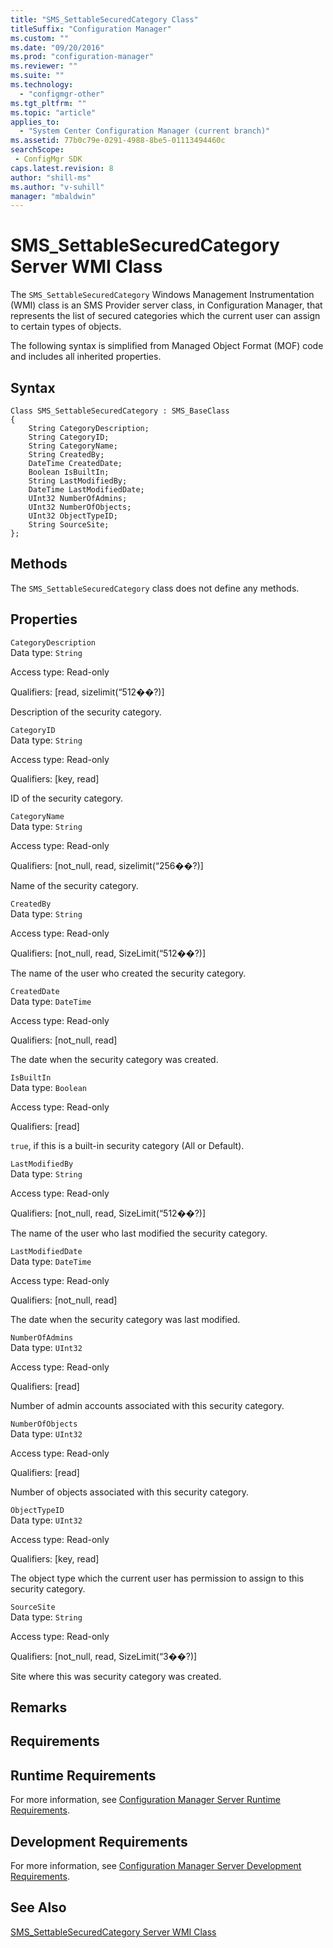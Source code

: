 ```yaml
---
title: "SMS_SettableSecuredCategory Class"
titleSuffix: "Configuration Manager"
ms.custom: ""
ms.date: "09/20/2016"
ms.prod: "configuration-manager"
ms.reviewer: ""
ms.suite: ""
ms.technology:
  - "configmgr-other"
ms.tgt_pltfrm: ""
ms.topic: "article"
applies_to:
  - "System Center Configuration Manager (current branch)"
ms.assetid: 77b0c79e-0291-4988-8be5-01113494460csearchScope: - ConfigMgr SDK
caps.latest.revision: 8
author: "shill-ms"
ms.author: "v-suhill"
manager: "mbaldwin"
---
```

# SMS_SettableSecuredCategory Server WMI Class
The `SMS_SettableSecuredCategory` Windows Management Instrumentation (WMI) class is an SMS Provider server class, in Configuration Manager, that represents the list of secured categories which the current user can assign to certain types of objects.  

 The following syntax is simplified from Managed Object Format (MOF) code and includes all inherited properties.  

## Syntax  

```  
Class SMS_SettableSecuredCategory : SMS_BaseClass  
{  
    String CategoryDescription;  
    String CategoryID;  
    String CategoryName;  
    String CreatedBy;  
    DateTime CreatedDate;  
    Boolean IsBuiltIn;  
    String LastModifiedBy;  
    DateTime LastModifiedDate;  
    UInt32 NumberOfAdmins;  
    UInt32 NumberOfObjects;  
    UInt32 ObjectTypeID;  
    String SourceSite;  
};  
```  

## Methods  
 The `SMS_SettableSecuredCategory` class does not define any methods.  

## Properties  
 `CategoryDescription`  
 Data type: `String`  

 Access type: Read-only  

 Qualifiers: [read, sizelimit(“512��?)]  

 Description of the security category.  

 `CategoryID`  
 Data type: `String`  

 Access type: Read-only  

 Qualifiers: [key, read]  

 ID of the security category.  

 `CategoryName`  
 Data type: `String`  

 Access type: Read-only  

 Qualifiers: [not_null, read, sizelimit(“256��?)]  

 Name of the security category.  

 `CreatedBy`  
 Data type: `String`  

 Access type: Read-only  

 Qualifiers: [not_null, read, SizeLimit(“512��?)]  

 The name of the user who created the security category.  

 `CreatedDate`  
 Data type: `DateTime`  

 Access type: Read-only  

 Qualifiers: [not_null, read]  

 The date when the security category was created.  

 `IsBuiltIn`  
 Data type: `Boolean`  

 Access type: Read-only  

 Qualifiers: [read]  

 `true`, if this is a built-in security category (All or Default).  

 `LastModifiedBy`  
 Data type: `String`  

 Access type: Read-only  

 Qualifiers: [not_null, read, SizeLimit(“512��?)]  

 The name of the user who last modified the security category.  

 `LastModifiedDate`  
 Data type: `DateTime`  

 Access type: Read-only  

 Qualifiers: [not_null, read]  

 The date when the security category was last modified.  

 `NumberOfAdmins`  
 Data type: `UInt32`  

 Access type: Read-only  

 Qualifiers: [read]  

 Number of admin accounts associated with this security category.  

 `NumberOfObjects`  
 Data type: `UInt32`  

 Access type: Read-only  

 Qualifiers: [read]  

 Number of objects associated with this security category.  

 `ObjectTypeID`  
 Data type: `UInt32`  

 Access type: Read-only  

 Qualifiers: [key, read]  

 The object type which the current user has permission to assign to this security category.  

 `SourceSite`  
 Data type: `String`  

 Access type: Read-only  

 Qualifiers: [not_null, read, SizeLimit(“3��?)]  

 Site where this was security category was created.  

## Remarks  

## Requirements  

## Runtime Requirements  
 For more information, see [Configuration Manager Server Runtime Requirements](../../../../../develop/core/reqs/server-runtime-requirements.md).  

## Development Requirements  
 For more information, see [Configuration Manager Server Development Requirements](../../../../../develop/core/reqs/server-development-requirements.md).  

## See Also  
 [SMS_SettableSecuredCategory Server WMI Class](../../../../../develop/reference/core/servers/configure/sms_settablesecuredcategory-server-wmi-class.md)
